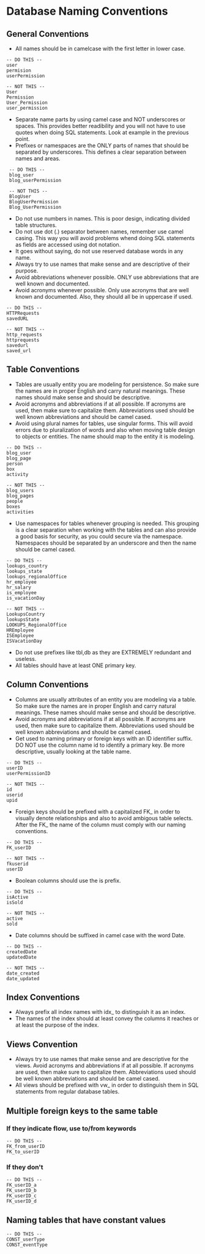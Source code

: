 # Database Naming Conventions


## General Conventions
+ All names should be in camelcase with the first letter in lower case.
```
-- DO THIS --
user
permision
userPermission

-- NOT THIS --
User
Permission
User_Permission
user_permission
```
+ Separate name parts by using camel case and NOT underscores or spaces. This provides better readibility and you will not have to use quotes when doing SQL statements. Look at example in the previous point.
+ Prefixes or namespaces are the ONLY parts of names that should be separated by underscores. This defines a clear separation between names and areas.
```
 -- DO THIS --
 blog_user
 blog_userPermission

 -- NOT THIS --
 BlogUser
 BlogUserPermission
 Blog_UserPermission
```

+ Do not use numbers in names. This is poor design, indicating divided table structures.
+ Do not use dot (.) separator between names, remember use camel casing. This way you will avoid problems whend doing SQL statements as fields are accessed using dot notation.
+ It goes without saying, do not use reserved database words in any name.
+ Always try to use names that make sense and are descriptive of their purpose.
+ Avoid abbreviations whenever possible. ONLY use abbreviations that are well known and documented.
+ Avoid acronyms whenever possible. Only use acronyms that are well known and documented. Also, they should all be in uppercase if used.

```
-- DO THIS --
HTTPRequests
savedURL

-- NOT THIS --
http_requests
httprequests
savedurl
saved_url
```

## Table Conventions

+ Tables are usually entity you are modeling for persistence. So make sure the names are in proper English and carry natural meanings. These names should make sense and should be descriptive.
+ Avoid acronyms and abbreviations if at all possible. If acronyms are used, then make sure to capitalize them. Abbreviations used should be well known abbreviations and should be camel cased.
+ Avoid using plural names for tables, use singular forms. This will avoid errors due to pluralization of words and also when moving table design to objects or entities. The name should map to the entity it is modeling.

```
-- DO THIS --
blog_user
blog_page
person
box
activity

-- NOT THIS --
blog_users
blog_pages
people
boxes
activities
```
+ Use namespaces for tables whenever grouping is needed. This grouping is a clear separation when working with the tables and can also provide a good basis for security, as you could secure via the namespace. Namespaces should be separated by an underscore and then the name should be camel cased.


```
-- DO THIS --
lookups_country
lookups_state
lookups_regionalOffice
hr_employee
hr_salary
is_employee
is_vacationDay

-- NOT THIS --
LookupsCountry
lookupsState
LOOKUPS_RegionalOffice
HREmployee
ISEmployee
ISVacationDay
```

+ Do not use prefixes like tbl,db as they are EXTREMELY redundant and useless.
+ All tables should have at least ONE primary key.

## Column Conventions

+ Columns are usually attributes of an entity you are modeling via a table. So make sure the names are in proper English and carry natural meanings. These names should make sense and should be descriptive.
+ Avoid acronyms and abbreviations if at all possible. If acronyms are used, then make sure to capitalize them. Abbreviations used should be well known abbreviations and should be camel cased.
+ Get used to naming primary or foreign keys with an ID identifier suffix. DO NOT use the column name id to identify a primary key. Be more descriptive, usually looking at the table name.

```
-- DO THIS --
userID
userPermissionID

-- NOT THIS --
id
userid
upid
```
+ Foreign keys should be prefixed with a capitalized FK_ in order to visually denote relationships and also to avoid ambigous table selects. After the FK_ the name of the column must comply with our naming conventions.
```
-- DO THIS --
FK_userID

-- NOT THIS --
fkuserid
userID
```
+ Boolean columns should use the is prefix.
```
-- DO THIS --
isActive
isSold

-- NOT THIS --
active
sold
```
+ Date columns should be suffixed in camel case with the word Date.
```
-- DO THIS --
createdDate
updatedDate

-- NOT THIS --
date_created
date_updated
```

## Index Conventions

+ Always prefix all index names with idx_ to distinguish it as an index.
+ The names of the index should at least convey the columns it reaches or at least the purpose of the index.



## Views Convention

+ Always try to use names that make sense and are descriptive for the views. Avoid acronyms and abbreviations if at all possible. If acronyms are used, then make sure to capitalize them. Abbreviations used should be well known abbreviations and should be camel cased.
+ All views should be prefixed with vw_ in order to distinguish them in SQL statements from regular database tables.


## Multiple foreign keys to the same table
### If they indicate flow, use to/from keywords
```
-- DO THIS --
FK_from_userID 
FK_to_userID

```

### If they don't 

```
-- DO THIS --
FK_userID_a 
FK_userID_b 
FK_userID_c 
FK_userID_d
```
## Naming tables that have constant values 
```
-- DO THIS --
CONST_userType
CONST_eventType

```


